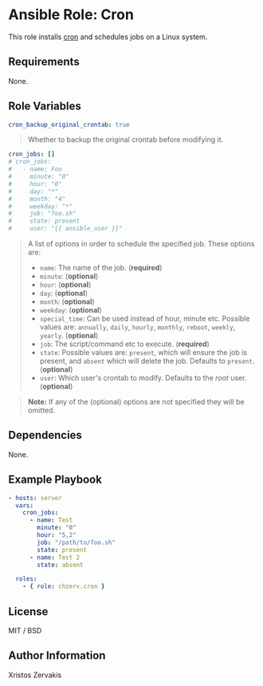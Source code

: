 # Ansible Role: Cron

This role installs [cron](https://wiki.archlinux.org/index.php/Cron) and schedules jobs on a Linux system.

## Requirements

None.

## Role Variables

```yaml
cron_backup_original_crontab: true
```

> Whether to backup the original crontab before modifying it.

```yaml
cron_jobs: []
# cron_jobs:
#   - name: Foo
#     minute: "0"
#     hour: "0"
#     day: "*"
#     month: "4"
#     weekday: "*"
#     job: "foo.sh"
#     state: present
#     user: "{{ ansible_user }}"
```

> A list of options in order to schedule the specified job. These options are:
>
> - `name`: The name of the job. (**required**)
> - `minute`: (**optional**)
> - `hour`: (**optional**)
> - `day`: (**optional**)
> - `month`: (**optional**)
> - `weekday`: (**optional**)
> - `special_time`: Can be used instead of hour, minute etc.
>   Possible values are: `annually`, `daily`, `hourly`, `monthly`, `reboot`, `weekly`, `yearly`. (**optional**)
> - `job`: The script/command etc to execute. (**required**)
> - `state`: Possible values are: `present`, which will ensure the job is present, and `absent` which will delete the job. Defaults to `present`. (**optional**)
> - `user`: Which user's crontab to modify. Defaults to the _root_ user. (**optional**)

> **Note:** If any of the (optional) options are not specified they will be omitted.

## Dependencies

None.

## Example Playbook

```yaml
- hosts: server
  vars:
    cron_jobs:
      - name: Test
        minute: "0"
        hour: "5,2"
        job: "/path/to/foo.sh"
        state: present
      - name: Test 2
        state: absent

  roles:
    - { role: chzerv.cron }
```

## License

MIT / BSD

## Author Information

Xristos Zervakis
